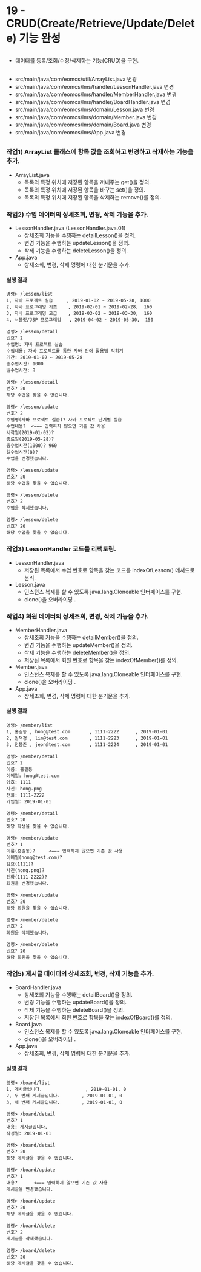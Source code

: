 # 19 - CRUD(Create/Retrieve/Update/Delete) 기능 완성

## 

- 데이터를 등록/조회/수정/삭제하는 기능(CRUD)을 구현.

## 

- src/main/java/com/eomcs/util/ArrayList.java 변경
- src/main/java/com/eomcs/lms/handler/LessonHandler.java 변경
- src/main/java/com/eomcs/lms/handler/MemberHandler.java 변경
- src/main/java/com/eomcs/lms/handler/BoardHandler.java 변경
- src/main/java/com/eomcs/lms/domain/Lesson.java 변경
- src/main/java/com/eomcs/lms/domain/Member.java 변경
- src/main/java/com/eomcs/lms/domain/Board.java 변경
- src/main/java/com/eomcs/lms/App.java 변경

## 

### 작업1) ArrayList 클래스에 항목 값을 조회하고 변경하고 삭제하는 기능을 추가.

- ArrayList.java
  - 목록의 특정 위치에 저장된 항목을 꺼내주는 get()을 정의.
  - 목록의 특정 위치에 저장된 항목을 바꾸는 set()을 정의.
  - 목록의 특정 위치에 저장된 항목을 삭제하는 remove()를 정의.


### 작업2) 수업 데이터의 상세조회, 변경, 삭제 기능을 추가.

- LessonHandler.java (LessonHandler.java.01)
  - 상세조회 기능을 수행하는 detailLesson()을 정의.
  - 변경 기능을 수행하는 updateLesson()을 정의.
  - 삭제 기능을 수행하는 deleteLesson()을 정의.
- App.java
  - 상세조회, 변경, 삭제 명령에 대한 분기문을 추가.

#### 실행 결과

```
명령> /lesson/list
1, 자바 프로젝트 실습     , 2019-01-02 ~ 2019-05-28, 1000
2, 자바 프로그래밍 기초    , 2019-02-01 ~ 2019-02-28,  160
3, 자바 프로그래밍 고급    , 2019-03-02 ~ 2019-03-30,  160
4, 서블릿/JSP 프로그래밍   , 2019-04-02 ~ 2019-05-30,  150

명령> /lesson/detail
번호? 2
수업명: 자바 프로젝트 실습
수업내용: 자바 프로젝트를 통한 자바 언어 활용법 익히기
기간: 2019-01-02 ~ 2019-05-28
총수업시간: 1000
일수업시간: 8

명령> /lesson/detail
번호? 20
해당 수업을 찾을 수 없습니다.

명령> /lesson/update
번호? 2
수업명(자바 프로젝트 실습)? 자바 프로젝트 단계별 실습
수업내용?  <=== 입력하지 않으면 기존 값 사용
시작일(2019-01-02)?
종료일(2019-05-28)?
총수업시간(1000)? 960
일수업시간(8)?
수업을 변경했습니다.

명령> /lesson/update
번호? 20
해당 수업을 찾을 수 없습니다.

명령> /lesson/delete
번호? 2
수업을 삭제했습니다.

명령> /lesson/delete
번호? 20
해당 수업을 찾을 수 없습니다.
```

### 작업3) LessonHandler 코드를 리팩토링.

- LessonHandler.java
    - 저장된 목록에서 수업 번호로 항목을 찾는 코드를 indexOfLesson() 메서드로 분리.
- Lesson.java
    - 인스턴스 복제를 할 수 있도록 java.lang.Cloneable 인터페이스를 구현.
    - clone()을 오버라이딩 .


### 작업4) 회원 데이터의 상세조회, 변경, 삭제 기능을 추가.

- MemberHandler.java
    - 상세조회 기능을 수행하는 detailMember()을 정의.
    - 변경 기능을 수행하는 updateMember()을 정의.
    - 삭제 기능을 수행하는 deleteMember()을 정의.
    - 저장된 목록에서 회원 번호로 항목을 찾는 indexOfMember()를 정의.
- Member.java
    - 인스턴스 복제를 할 수 있도록 java.lang.Cloneable 인터페이스를 구현.
    - clone()을 오버라이딩 .
- App.java
    - 상세조회, 변경, 삭제 명령에 대한 분기문을 추가.

#### 실행 결과

```
명령> /member/list
1, 홍길동 , hong@test.com       , 1111-2222      , 2019-01-01
2, 임꺽정 , lim@test.com        , 1111-2223      , 2019-01-01
3, 전봉준 , jeon@test.com       , 1111-2224      , 2019-01-01

명령> /member/detail
번호? 2
이름: 홍길동
이메일: hong@test.com
암호: 1111
사진: hong.png
전화: 1111-2222
가입일: 2019-01-01

명령> /member/detail
번호? 20
해당 학생을 찾을 수 없습니다.

명령> /member/update
번호? 1
이름(홍길동)?     <=== 입력하지 않으면 기존 값 사용
이메일(hong@test.com)?
암호(1111)?
사진(hong.png)?
전화(1111-2222)?
회원을 변경했습니다.

명령> /member/update
번호? 20
해당 회원을 찾을 수 없습니다.

명령> /member/delete
번호? 2
회원을 삭제했습니다.

명령> /member/delete
번호? 20
해당 회원을 찾을 수 없습니다.
```

### 작업5) 게시글 데이터의 상세조회, 변경, 삭제 기능을 추가.

- BoardHandler.java
    - 상세조회 기능을 수행하는 detailBoard()을 정의.
    - 변경 기능을 수행하는 updateBoard()을 정의.
    - 삭제 기능을 수행하는 deleteBoard()을 정의.
    - 저장된 목록에서 회원 번호로 항목을 찾는 indexOfBoard()를 정의.
- Board.java
    - 인스턴스 복제를 할 수 있도록 java.lang.Cloneable 인터페이스를 구현.
    - clone()을 오버라이딩 .
- App.java
    - 상세조회, 변경, 삭제 명령에 대한 분기문을 추가.

#### 실행 결과

```
명령> /board/list
1, 게시글입니다.                , 2019-01-01, 0
2, 두 번째 게시글입니다.        , 2019-01-01, 0
3, 세 번째 게시글입니다.        , 2019-01-01, 0

명령> /board/detail
번호? 1
내용: 게시글입니다.
작성일: 2019-01-01

명령> /board/detail
번호? 20
해당 게시글을 찾을 수 없습니다.

명령> /board/update
번호? 1
내용?      <=== 입력하지 않으면 기존 값 사용
게시글을 변경했습니다.

명령> /board/update
번호? 20
해당 게시글을 찾을 수 없습니다.

명령> /board/delete
번호? 2
게시글을 삭제했습니다.

명령> /board/delete
번호? 20
해당 게시글을 찾을 수 없습니다.
```
